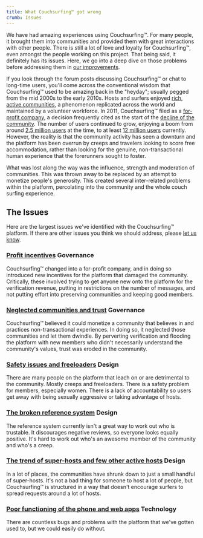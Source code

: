 ```yaml
---
title: What Couchsurfing™ got wrong
crumb: Issues
---
```


We have had amazing experiences using Couchsurfing&#8482;. For many people, it brought them into communities and provided them with great interactions with other people. There is still a lot of love and loyalty for Couchsurfing&#8482;, even amongst the people working on this project. That being said, it definitely has its issues. Here, we go into a deep dive on those problems before addressing them in [our improvements](/solutions).

If you look through the forum posts discussing Couchsurfing&#8482; or chat to long-time users, you'll come across the conventional wisdom that Couchsurfing&#8482; used to be amazing back in the "heyday"; usually pegged from the mid 2000s to the early 2010s. Hosts and surfers enjoyed [rich, active communities](https://www.dailydot.com/debug/new-couchsurfing/), a phenomenon replicated across the world and maintained by a volunteer workforce. In 2011, Couchsurfing&#8482; filed as a [for-profit company](https://www.inc.com/magazine/201206/issie-lapowsky/couchsurfing-new-profit-model.html), a decision frequently cited as the start of the [decline of the community](https://www.nithincoca.com/2014/04/06/profit-couchsurfing-failed/). The number of users continued to grow, enjoying a boom from around [2.5 million users](https://www.theguardian.com/travel/2011/jan/22/budget-travel-stay-with-locals) at the time, to at least [12 million users](https://www.chicagotribune.com/real-estate/ct-re-chicago-couchsurfing-hosts-20180909-story.html) currently. However, the reality is that the community activity has seen a downturn and the platform has been overrun by creeps and travelers looking to score free accommodation, rather than looking for the genuine, non-transactional human experience that the forerunners sought to foster.

What was lost along the way was the influence, strength and moderation of communities. This was thrown away to be replaced by an attempt to monetize people's generosity. This created several inter-related problems within the platform, percolating into the community and the whole couch surfing experience.

## The Issues

Here are the largest issues we've identified with the Couchsurfing&#8482; platform. If there are other issues you think we should address, please [let us know](/signup).


### [Profit incentives](/issues/profit-and-incentives) <span class="tag is-success">Governance</span>

Couchsurfing&#8482; changed into a for-profit company, and in doing so introduced new incentives for the platform that damaged the community. Critically, these involved trying to get anyone new onto the platform for the verification revenue, putting in restrictions on the number of messages, and not putting effort into preserving communities and keeping good members.

### [Neglected communities and trust](/issues/communities-and-trust) <span class="tag is-success">Governance</span>

Couchsurfing&#8482; believed it could monetize a community that believes in and practices non-transactional experiences. In doing so, it neglected those communities and let them dwindle. By perverting verification and flooding the platform with new members who didn't necessarily understand the community's values, trust was eroded in the community.

### [Safety issues and freeloaders](/issues/creeps-and-freeloaders) <span class="tag is-warning">Design</span>

There are many people on the platform that leach on or are detrimental to the community. Mostly creeps and freeloaders. There is a safety problem for members, especially women. There is a lack of accountability so users get away with being sexually aggressive or taking advantage of hosts.

### [The broken reference system](/issues/reviews) <span class="tag is-warning">Design</span>

The reference system currently isn't a great way to work out who is trustable. It discourages negative reviews, so everyone looks equally positive. It's hard to work out who's an awesome member of the community and who's a creep.

### [The trend of super-hosts and few other active hosts](/issues/host-matching) <span class="tag is-warning">Design</span>

In a lot of places, the communities have shrunk down to just a small handful of super-hosts. It's not a bad thing for someone to host a lot of people, but Couchsurfing&#8482; is structured in a way that doesn't encourage surfers to spread requests around a lot of hosts.

### [Poor functioning of the phone and web apps](/issues/the-build) <span class="tag is-danger">Technology</span>

There are countless bugs and problems with the platform that we've gotten used to, but we could easily do without.